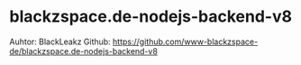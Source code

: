 
# blackzspace.de-nodejs-backend-v8

Auhtor: BlackLeakz
Github: https://github.com/www-blackzspace-de/blackzspace.de-nodejs-backend-v8

